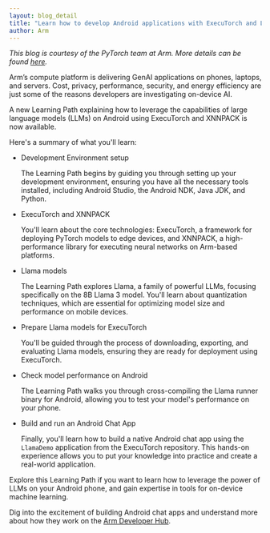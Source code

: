 ```yaml
---
layout: blog_detail
title: "Learn how to develop Android applications with ExecuTorch and Llama models"
author: Arm
---
```

_This blog is courtesy of the PyTorch team at Arm. More details can be found [here](https://learn.arm.com/learning-paths/smartphones-and-mobile/build-llama3-chat-android-app-using-executorch-and-xnnpack/?utm_source=twitter&utm_medium=social-organic&utm_content=landingpage&utm_campaign=mk24_developer_na)._

Arm’s compute platform is delivering GenAI applications on phones, laptops, and servers. Cost, privacy, performance, security, and energy efficiency are just some of the reasons developers are investigating on-device AI. 

A new Learning Path explaining how to leverage the capabilities of large language models (LLMs) on Android using ExecuTorch and XNNPACK is now available.

Here's a summary of what you'll learn:

* Development Environment setup

    The Learning Path begins by guiding you through setting up your development environment, ensuring you have all the necessary tools installed, including Android Studio, the Android NDK, Java JDK, and Python.

* ExecuTorch and XNNPACK

    You'll learn about the core technologies: ExecuTorch, a framework for deploying PyTorch models to edge devices, and XNNPACK, a high-performance library for executing neural networks on Arm-based platforms.

* Llama models

    The Learning Path explores Llama, a family of powerful LLMs, focusing specifically on the 8B Llama 3 model. You'll learn about quantization techniques, which are essential for optimizing model size and performance on mobile devices.

* Prepare Llama models for ExecuTorch

    You'll be guided through the process of downloading, exporting, and evaluating Llama models, ensuring they are ready for deployment using ExecuTorch.

* Check model performance on Android

    The Learning Path walks you through cross-compiling the Llama runner binary for Android, allowing you to test your model's performance on your phone.

* Build and run an Android Chat App

    Finally, you'll learn how to build a native Android chat app using the `LlamaDemo` application from the ExecuTorch repository. This hands-on experience allows you to put your knowledge into practice and create a real-world application.


Explore this Learning Path if you want to learn how to leverage the power of LLMs on your Android phone, and gain expertise in tools for on-device machine learning. 

Dig into the excitement of building Android chat apps and understand more about how they work on the [Arm Developer Hub](https://learn.arm.com/learning-paths/smartphones-and-mobile/build-llama3-chat-android-app-using-executorch-and-xnnpack/?utm_source=twitter&utm_medium=social-organic&utm_content=landingpage&utm_campaign=mk24_developer_na).

